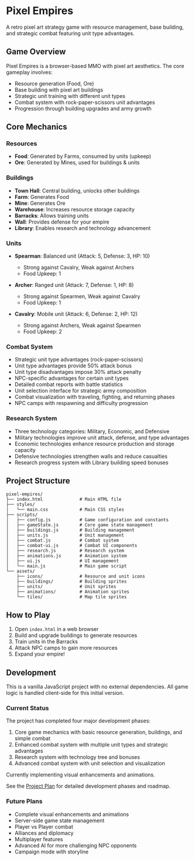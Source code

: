 # Pixel Empires

A retro pixel art strategy game with resource management, base building, and strategic combat featuring unit type advantages.

## Game Overview

Pixel Empires is a browser-based MMO with pixel art aesthetics. The core gameplay involves:

- Resource generation (Food, Ore)
- Base building with pixel art buildings
- Strategic unit training with different unit types
- Combat system with rock-paper-scissors unit advantages
- Progression through building upgrades and army growth

## Core Mechanics

### Resources
- **Food**: Generated by Farms, consumed by units (upkeep)
- **Ore**: Generated by Mines, used for buildings & units

### Buildings
- **Town Hall**: Central building, unlocks other buildings
- **Farm**: Generates Food
- **Mine**: Generates Ore
- **Warehouse**: Increases resource storage capacity
- **Barracks**: Allows training units
- **Wall**: Provides defense for your empire
- **Library**: Enables research and technology advancement

### Units
- **Spearman**: Balanced unit (Attack: 5, Defense: 3, HP: 10)
  - Strong against Cavalry, Weak against Archers
  - Food Upkeep: 1

- **Archer**: Ranged unit (Attack: 7, Defense: 1, HP: 8)
  - Strong against Spearmen, Weak against Cavalry
  - Food Upkeep: 1

- **Cavalry**: Mobile unit (Attack: 6, Defense: 2, HP: 12)
  - Strong against Archers, Weak against Spearmen
  - Food Upkeep: 2

### Combat System
- Strategic unit type advantages (rock-paper-scissors)
- Unit type advantages provide 50% attack bonus
- Unit type disadvantages impose 30% attack penalty
- NPC-specific advantages for certain unit types
- Detailed combat reports with battle statistics
- Unit selection interface for strategic army composition
- Combat visualization with traveling, fighting, and returning phases
- NPC camps with respawning and difficulty progression

### Research System
- Three technology categories: Military, Economic, and Defensive
- Military technologies improve unit attack, defense, and type advantages
- Economic technologies enhance resource production and storage capacity
- Defensive technologies strengthen walls and reduce casualties
- Research progress system with Library building speed bonuses

## Project Structure

```
pixel-empires/
├── index.html              # Main HTML file
├── styles/
│   └── main.css            # Main CSS styles
├── scripts/
│   ├── config.js           # Game configuration and constants
│   ├── gameState.js        # Core game state management
│   ├── buildings.js        # Building management
│   ├── units.js            # Unit management
│   ├── combat.js           # Combat system
│   ├── combat-ui.js        # Combat UI components
│   ├── research.js         # Research system
│   ├── animations.js       # Animation system
│   ├── ui.js               # UI management
│   └── main.js             # Main game script
└── assets/
    ├── icons/              # Resource and unit icons
    ├── buildings/          # Building sprites
    ├── units/              # Unit sprites
    ├── animations/         # Animation sprites
    └── tiles/              # Map tile sprites
```

## How to Play

1. Open `index.html` in a web browser
2. Build and upgrade buildings to generate resources
3. Train units in the Barracks
4. Attack NPC camps to gain more resources
5. Expand your empire!

## Development

This is a vanilla JavaScript project with no external dependencies. All game logic is handled client-side for this initial version.

### Current Status

The project has completed four major development phases:
1. Core game mechanics with basic resource generation, buildings, and simple combat
2. Enhanced combat system with multiple unit types and strategic advantages
3. Research system with technology tree and bonuses
4. Advanced combat system with unit selection and visualization

Currently implementing visual enhancements and animations.

See the [Project Plan](project-plan.md) for detailed development phases and roadmap.

### Future Plans

- Complete visual enhancements and animations
- Server-side game state management
- Player vs Player combat
- Alliances and diplomacy
- Multiplayer features
- Advanced AI for more challenging NPC opponents
- Campaign mode with storyline
